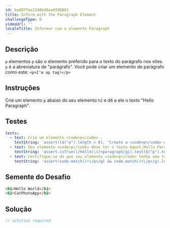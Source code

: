```yaml
---
id: bad87fee1348bd9aedf08801
title: Inform with the Paragraph Element
challengeType: 0
videoUrl: ''
localeTitle: Informar com o elemento Paragraph
---
```


## Descrição
<section id="description"> <code>p</code> elementos <code>p</code> são o elemento preferido para o texto do parágrafo nos sites. <code>p</code> é a abreviatura de &quot;parágrafo&quot;. Você pode criar um elemento de parágrafo como este: <code>&lt;p&gt;I&#39;m ap tag!&lt;/p&gt;</code> </section>

## Instruções
<section id="instructions"> Crie um elemento <code>p</code> abaixo do seu elemento <code>h2</code> e dê a ele o texto &quot;Hello Paragraph&quot;. </section>

## Testes
<section id='tests'>

```yml
tests:
  - text: Crie um elemento <code>p</code> .
    testString: 'assert(($("p").length > 0), "Create a <code>p</code> element.");'
  - text: Seu elemento <code>p</code> deve ter o texto &quot;Hello Paragraph&quot;.
    testString: 'assert.isTrue((/hello(\s)+paragraph/gi).test($("p").text()), "Your <code>p</code> element should have the text "Hello Paragraph".");'
  - text: Certifique-se de que seu elemento <code>p</code> tenha uma tag de fechamento.
    testString: 'assert(code.match(/<\/p>/g) && code.match(/<\/p>/g).length === code.match(/<p/g).length, "Make sure your <code>p</code> element has a closing tag.");'

```

</section>

## Semente do Desafio
<section id='challengeSeed'>

<div id='html-seed'>

```html
<h1>Hello World</h1>
<h2>CatPhotoApp</h2>

```

</div>



</section>

## Solução
<section id='solution'>

```js
// solution required
```
</section>
